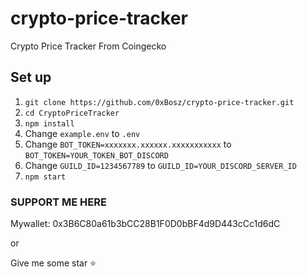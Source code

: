 # crypto-price-tracker
Crypto Price Tracker From Coingecko

## Set up
1. `git clone https://github.com/0xBosz/crypto-price-tracker.git` 
2. `cd CryptoPriceTracker`
3. `npm install`
4. Change `example.env` to `.env`
5. Change `BOT_TOKEN=xxxxxxx.xxxxxx.xxxxxxxxxxx` to `BOT_TOKEN=YOUR_TOKEN_BOT_DISCORD`
6. Change `GUILD_ID=1234567789` to `GUILD_ID=YOUR_DISCORD_SERVER_ID`
8. `npm start`


### SUPPORT ME HERE
Mywallet: 0x3B6C80a61b3bCC28B1F0D0bBF4d9D443cCc1d6dC

or

Give me some star ⭐

